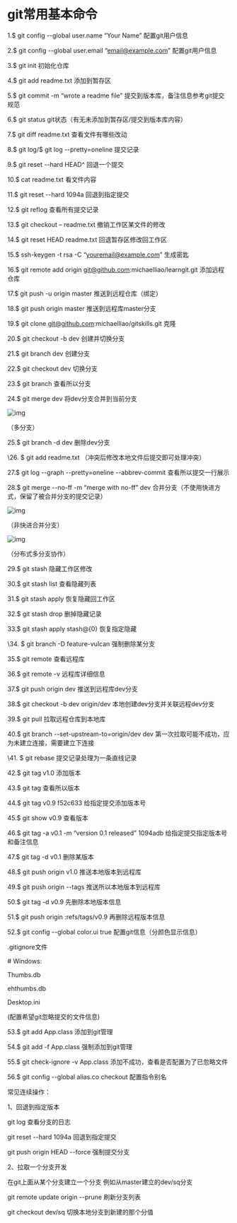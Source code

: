 # git常用基本命令

1.$ git config --global user.name “Your Name” 配置git用户信息

2.$ git config --global user.email “email@example.com” 配置git用户信息

3.$ git init 初始化仓库

4.$ git add readme.txt 添加到暂存区

5.$ git commit -m “wrote a readme file” 提交到版本库，备注信息参考git提交规范

6.$ git status git状态（有无未添加到暂存区/提交到版本库内容）

7.$ git diff readme.txt 查看文件有哪些改动

8.$ git log/$ git log --pretty=oneline 提交记录

9.$ git reset --hard HEAD^ 回退一个提交

10.$ cat readme.txt 看文件内容

11.$ git reset --hard 1094a 回退到指定提交

12.$ git reflog 查看所有提交记录

13.$ git checkout – readme.txt 撤销工作区某文件的修改

14.$ git reset HEAD readme.txt 回退暂存区修改回工作区

15.$ ssh-keygen -t rsa -C “youremail@example.com” 生成密匙

16.$ git remote add origin [git@github.com]():michaelliao/learngit.git 添加远程仓库

17.$ git push -u origin master 推送到远程仓库（绑定）

18.$ git push origin master 推送到远程库master分支

19.$ git clone [git@github.com]():michaelliao/gitskills.git 克隆

20.$ git checkout -b dev 创建并切换分支

21.$ git branch dev 创建分支

22.$ git checkout dev 切换分支

23.$ git branch 查看所以分支

24.$ git merge dev 将dev分支合并到当前分支

![img](https://alidocs.oss-cn-zhangjiakou.aliyuncs.com/collab/QoJGq7b9bMZrnAKe/0d45d698-48f9-40f8-89d2-f9a243cc6e7c.png)

（多分支）

25.$ git branch -d dev 删除dev分支

\26. $ git add readme.txt （冲突后修改本地文件后提交即可处理冲突）

27.$ git log --graph --pretty=oneline --abbrev-commit 查看所以提交一行展示

28.$ git merge --no-ff -m “merge with no-ff” dev 合并分支（不使用快进方式，保留了被合并分支的提交记录）

![img](https://alidocs.oss-cn-zhangjiakou.aliyuncs.com/collab/QoJGq7b9bMZrnAKe/eefcadf4-c396-40a5-8572-f420b4055787.png)

（非快进合并分支）

![img](https://alidocs.oss-cn-zhangjiakou.aliyuncs.com/collab/QoJGq7b9bMZrnAKe/90b0ca31-5e99-4da0-bf5e-dd4029be5089.png)

（分布式多分支协作）

29.$ git stash 隐藏工作区修改

30.$ git stash list 查看隐藏列表

31.$ git stash apply 恢复隐藏回工作区

32.$ git stash drop 删掉隐藏记录

33.$ git stash apply stash@{0} 恢复指定隐藏

\34. $ git branch -D feature-vulcan 强制删除某分支

35.$ git remote 查看远程库

36.$ git remote -v 远程库详细信息

37.$ git push origin dev 推送到远程库dev分支

38.$ git checkout -b dev origin/dev 本地创建dev分支并关联远程dev分支

39.$ git pull 拉取远程仓库到本地库

40.$ git branch --set-upstream-to=origin/dev dev 第一次拉取可能不成功，应为未建立连接，需要建立下连接

\41. $ git rebase 提交记录处理为一条直线记录

42.$ git tag v1.0 添加版本

43.$ git tag 查看所以版本

44.$ git tag v0.9 f52c633 给指定提交添加版本号

45.$ git show v0.9 查看版本

46.$ git tag -a v0.1 -m “version 0.1 released” 1094adb 给指定提交指定版本号和备注信息

47.$ git tag -d v0.1 删除某版本

48.$ git push origin v1.0 推送本地版本到远程库

49.$ git push origin --tags 推送所以本地版本到远程库

50.$ git tag -d v0.9 先删除本地版本信息

51.$ git push origin :refs/tags/v0.9 再删除远程版本信息

52.$ git config --global color.ui true 配置git信息（分颜色显示信息）

.gitignore文件

\# Windows:

Thumbs.db

ehthumbs.db

Desktop.ini

(配置希望git忽略提交的文件信息)

53.$ git add App.class 添加到git管理

54.$ git add -f App.class 强制添加到git管理

55.$ git check-ignore -v App.class 添加不成功，查看是否配置为了已忽略文件

56.$ git config --global alias.co checkout 配置指令别名





常见连续操作：

1、回退到指定版本

git log 查看分支的日志

git reset --hard 1094a 回退到指定提交

git push origin HEAD --force 强制提交分支

2、拉取一个分支开发

在git上面从某个分支建立一个分支 例如从master建立的dev/sq分支

git remote update origin --prune 刷新分支列表

git checkout dev/sq 切换本地分支到新建的那个分值
